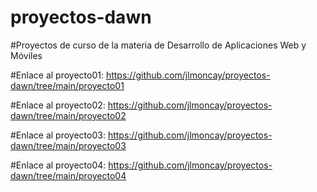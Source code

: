 # proyectos-dawn
#Proyectos de curso de la materia de Desarrollo de Aplicaciones Web y Móviles

#Enlace al proyecto01: https://github.com/jlmoncay/proyectos-dawn/tree/main/proyecto01

#Enlace al proyecto02: https://github.com/jlmoncay/proyectos-dawn/tree/main/proyecto02

#Enlace al proyecto03: https://github.com/jlmoncay/proyectos-dawn/tree/main/proyecto03

#Enlace al proyecto04: https://github.com/jlmoncay/proyectos-dawn/tree/main/proyecto04